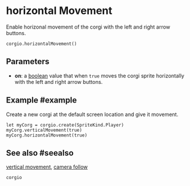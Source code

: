 # horizontal Movement

Enable horizonal movement of the corgi with the left and right arrow buttons.

```sig
corgio.horizontalMovement()
```

## Parameters

* **on**: a [boolean](/types/boolean) value that when `true` moves the corgi sprite horizontally with the left and right arrow buttons.

## Example #example

Create a new corgi at the default screen location and give it movement.

```blocks
let myCorg = corgio.create(SpriteKind.Player)
myCorg.verticalMovement(true)
myCorg.horizontalMovement(true)
```

## See also #seealso

[vertical movement](/reference/corgio/vertical-movement),
[camera follow](/reference/corgi/camera-follow)

```package
corgio
```